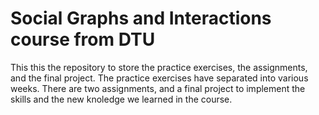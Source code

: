 # Social Graphs and Interactions course from DTU
This this the repository to store the practice exercises, the assignments, and the final project.
The practice exercises have separated into various weeks. There are two assignments, and a final project to implement the skills and the new knoledge
we learned in the course.
